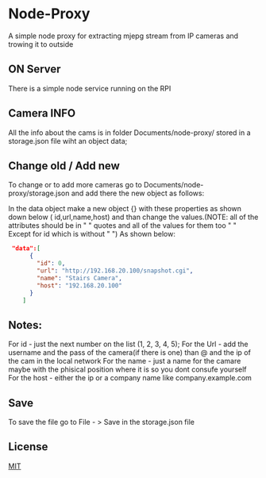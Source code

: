 # Node-Proxy
A simple node proxy for extracting mjepg stream from IP cameras and trowing it to outside

## ON Server
There is a simple node service running on the RPI

## Camera INFO
All the info about the cams is in folder Documents/node-proxy/
stored in a storage.json file wiht an object data;

## Change old / Add new
To change or to add more cameras 
go to Documents/node-proxy/storage.json and 
add there the new object as follows:

In the data object make a new object {}
with these properties as shown down below ( id,url,name,host)
and than change the values.(NOTE: all of the attributes should be in " " quotes and all of the  values for them too " " Except for id which is without " ")
As shown below:
```json
 "data":[
      {
        "id": 0,
        "url": "http://192.168.20.100/snapshot.cgi",
        "name": "Stairs Camera",
        "host": "192.168.20.100"
      }
    ] 
```
## Notes:
   For id  - just the next number on the list (1, 2, 3, 4, 5);
   For the Url - add the username and the pass of the camera(if there is one) than @ and the ip of the cam in the local network
   For the name - just a name for the camare maybe with the phisical position where it is so you dont consufe yourself
   For the host -  either the ip or a company name like company.example.com

## Save
To save the file
go to File - > Save in the storage.json file

## License
[MIT](https://choosealicense.com/licenses/mit/)
